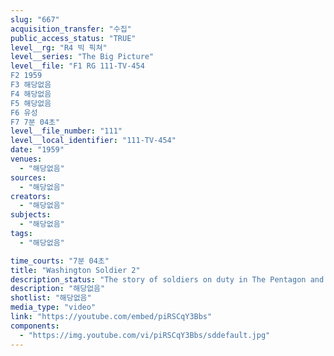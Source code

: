```yaml
---
slug: "667"
acquisition_transfer: "수집"
public_access_status: "TRUE"
level__rg: "R4 빅 픽쳐"
level__series: "The Big Picture"
level__file: "F1 RG 111-TV-454
F2 1959
F3 해당없음
F4 해당없음
F5 해당없음
F6 유성
F7 7분 04초"
level__file_number: "111"
level__local_identifier: "111-TV-454"
date: "1959"
venues: 
  - "해당없음"
sources: 
  - "해당없음"
creators: 
  - "해당없음"
subjects: 
  - "해당없음"
tags: 
  - "해당없음"

time_courts: "7분 04초"
title: "Washington Soldier 2"
description_status: "The story of soldiers on duty in The Pentagon and assigned to Headquarters Company, U.S. Army, FT. Myer, Va. A side of the Nation`s capital that the tourist seldom sees."
description: "해당없음"
shotlist: "해당없음"
media_type: "video"
link: "https://youtube.com/embed/piRSCqY3Bbs"
components: 
  - "https://img.youtube.com/vi/piRSCqY3Bbs/sddefault.jpg"
---
```

